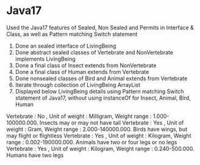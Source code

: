 # Java17

Used the Java17 features of Sealed, Non Sealed and Permits in Interface & Class, as well as Pattern matching Switch statement

1. Done an sealed interface of LivingBeing
2. Done abstract sealed classes of Vertebrate and NonVertebrate implements LivingBeing
2. Done a final class of Insect extends from NonVertebrate
3. Done a final class of Human extends from Vertebrate
4. Done nonsealed classes of Bird and Animal extends from Vertebrate
5. Iterate through collection of LivingBeing ArrayList
6. Displayed below LivingBeing details using Pattern matching Switch statement of Java17, without using instanceOf for Insect, Animal, Bird, Human

Vertebrate : No , Unit of weight : Milligram, Weight range :   1.000-100000.000. Insects may or may not have tail
Vertebrate : Yes , Unit of weight : Gram, Weight range :   2.000-140000.000. Birds have wings, but may  flight or flightless
Vertebrate : Yes , Unit of weight : Kilogram, Weight range :   0.002-190000.000. Animals have two or four legs or no legs
Vertebrate : Yes , Unit of weight : Kilogram, Weight range :   0.240-500.000. Humans have two legs

